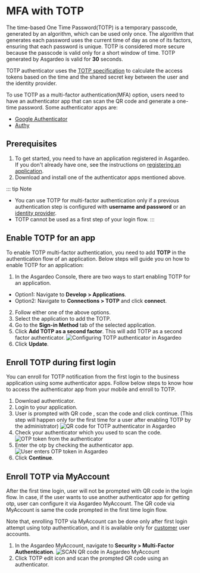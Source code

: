 # MFA with TOTP

The time-based One Time Password(TOTP) is a temporary passcode, generated by an algorithm, which can be used only once. The algorithm that generates each password uses the current time of day as one of its factors, ensuring that each password is unique.
TOTP is considered more secure because the passcode is valid only for a short window of time. TOTP generated by Asgardeo is valid for **30** seconds.

TOTP authenticator uses the [TOTP specification](https://datatracker.ietf.org/doc/html/rfc6238) to calculate the access tokens based on the time and the shared secret key between the user and the identity provider.

To use TOTP as a multi-factor authentication(MFA) option, users need to have an authenticator app that can scan the QR code and generate a one-time password. Some authenticator apps are:
- [Google Authenticator](https://play.google.com/store/apps/details?id=com.google.android.apps.authenticator2)
- [Authy](https://play.google.com/store/apps/details?id=com.authy.authy)

## Prerequisites
1. To get started, you need to have an application registered in Asgardeo.
If you don't already have one, see the instructions on <a href="/guides/applications/">registering an application</a>.
2. Download and install one of the authenticator apps mentioned above.

::: tip Note
 - You can use TOTP for multi-factor authentication only if a previous authentication step is configured with **username and password** or an <a href="/guides/identity-providers/">identity provider</a>.   
 - TOTP cannot be used as a first step of your login flow.
:::


## Enable TOTP for an app
To enable TOTP multi-factor authentication, you need to add **TOTP** in the authentication flow of an application. Below steps will guide you on how to enable TOTP for an application:
1. In the Asgardeo Console, there are two ways to start enabling TOTP for an application. 
 - Option1: Navigate to **Develop > Applications**.
 - Option2: Navigate to **Connections > TOTP** and click **connect**.
2. Follow either one of the above options.
3. Select the application to add the TOTP.
4. Go to the **Sign-in Method** tab of the selected application.
5. Click **Add TOTP as a second factor**. This will add TOTP as a second factor authenticator.
    <img :src="$withBase('/assets/img/guides/mfa/totp/add-totp-authenticator.png')" alt="Configuring TOTP authenticator in Asgardeo">
6. Click **Update**.

## Enroll TOTP during first login 
You can enroll for TOTP notification from the first login to the business application using some authenticator apps. Follow below steps to know how to access the authenticator app from your mobile and enroll to TOTP.
1. Download authenticator.
2. Login to your application.
3. User is prompted with QR code , scan the code and click continue. (This step will happen only for the first time for a user after enabling TOTP by the administrator)
    <img :src="$withBase('/assets/img/guides/mfa/totp/scan-qr-code-totp.png')" alt="QR code for TOTP authenticator in Asgardeo">
4. Check your authenticator which you used to scan the code.
    <img :src="$withBase('/assets/img/guides/mfa/totp/google-authenticator.png')" alt="OTP token from the authenticator">
5. Enter the otp by checking the authenticator app.
    <img :src="$withBase('/assets/img/guides/mfa/totp/enter-otp-token.png')" alt="User enters OTP token in Asgardeo">
6. Click **Continue**.


## Enroll TOTP via MyAccount
After the first time login, user will not be prompted with QR code in the login flow. In case, if the user wants to use another authenticator app for getting otp, user can configure it via Asgardeo MyAccount. The QR code via MyAccount is same the code prompted in the first time login flow.

Note that, enrolling TOTP via MyAccount can be done only after first login attempt using totp authentication, and it is available only for <a href="/guides/user-management/#customer">customer</a> user accounts.
 
1. In the Asgardeo MyAccount, navigate to **Security > Multi-Factor Authentication**.
    <img :src="$withBase('/assets/img/guides/mfa/totp/scan-qr-code-via-myaccount.png')" alt="SCAN QR code in Asgardeo MyAccount">
2. Click TOTP edit icon and scan the prompted QR code using an authenticator.
